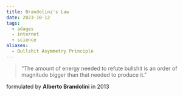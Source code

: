 ```yaml
---
title: Brandolini's Law
date: 2023-10-12
tags:
  - adages
  - internet
  - science
aliases:
  - Bullshit Asymmetry Principle
---
```

>"The amount of energy needed to refute bullshit is an order of magnitude bigger than that needed to produce it."


formulated by **Alberto Brandolini** in 2013